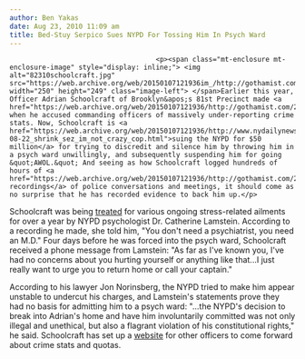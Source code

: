 ```yaml
---
author: Ben Yakas
date: Aug 23, 2010 11:09 am
title: Bed-Stuy Serpico Sues NYPD For Tossing Him In Psych Ward
---
```


	
										<p><span class="mt-enclosure mt-enclosure-image" style="display: inline;"> <img alt="82310schoolcraft.jpg" src="https://web.archive.org/web/20150107121936im_/http://gothamist.com/attachments/byakas/82310schoolcraft.jpg" width="250" height="249" class="image-left"> </span>Earlier this year, Officer Adrian Schoolcraft of Brooklyn&apos;s 81st Precinct made <a href="https://web.archive.org/web/20150107121936/http://gothamist.com/2010/02/02/cops_comes_forward_says_crime_stati.php">headlines</a> when he accused commanding officers of massively under-reporting crime stats. Now, Schoolcraft is <a href="https://web.archive.org/web/20150107121936/http://www.nydailynews.com/ny_local/2010/08/22/2010-08-22_shrink_sez_im_not_crazy_cop.html">suing the NYPD for $50 million</a> for trying to discredit and silence him by throwing him in a psych ward unwillingly, and subsequently suspending him for going &quot;AWOL.&quot; And seeing as how Schoolcraft logged hundreds of hours of <a href="https://web.archive.org/web/20150107121936/http://gothamist.com/2010/05/05/brooklyn_cops_secret_recordings_rel.php">secret recordings</a> of police conversations and meetings, it should come as no surprise that he has recorded evidence to back him up.</p>

<p>Schoolcraft was being <a href="https://web.archive.org/web/20150107121936/http://nypdconfidential.com/columns/2010/100809.html">treated</a> for various ongoing stress-related ailments for over a year by NYPD psychologist Dr. Catherine Lamstein. According to a recording he made, she told him, &quot;You don&apos;t need a psychiatrist, you need an M.D.&quot; Four days before he was forced into the psych ward, Schoolcraft received a phone message from Lamstein: &quot;As far as I&apos;ve known you, I&apos;ve had no concerns about you hurting yourself or anything like that...I just really want to urge you to return home or call your captain.&quot;</p>

<p>According to his lawyer Jon Norinsberg, the NYPD tried to make him appear unstable to undercut his charges, and Lamstein&apos;s statements prove they had no basis for admitting him to a psych ward: &quot;...the NYPD&apos;s decision to break into Adrian&apos;s home and have him involuntarily committed was not only illegal and unethical, but also a flagrant violation of his constitutional rights,&quot; he said. Schoolcraft has set up a <a href="https://web.archive.org/web/20150107121936/http://schoolcraftjustice.com/">website</a> for other officers to come forward about crime stats and quotas.</p>					
										
									
				